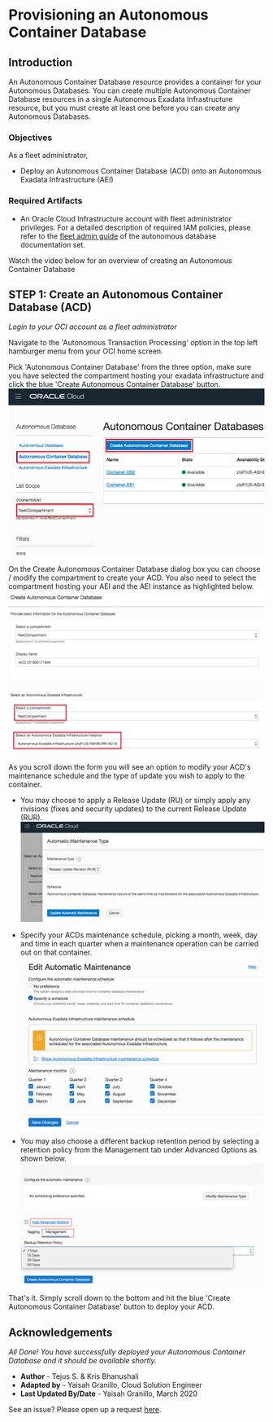 # Provisioning an Autonomous Container Database

## Introduction
An Autonomous Container Database resource provides a container for your Autonomous Databases. You can create multiple Autonomous Container Database resources in a single Autonomous Exadata Infrastructure resource, but you must create at least one before you can create any Autonomous Databases.

### Objectives

As a fleet administrator,
- Deploy an Autonomous Container Database (ACD) onto an Autonomous Exadata Infrastructure (AEI)

### Required Artifacts

- An Oracle Cloud Infrastructure account with fleet administrator privileges. For a detailed description of required IAM policies, please refer to the [fleet admin guide](https://docs.oracle.com/en/cloud/paas/atp-cloud/atpfg/index.html) of the autonomous database documentation set.

Watch the video below for an overview of creating an Autonomous Container Database

[](youtube:IAjCCZUO67M)

## STEP 1: Create an Autonomous Container Database (ACD)

*Login to your OCI account as a fleet administrator*

Navigate to the 'Autonomous Transaction Processing' option in the top left hamburger menu from your OCI home screen.

Pick 'Autonomous Container Database' from the three option, make sure you have selected the compartment hosting your exadata infrastructure and click the blue 'Create Autonomous Container Database' button.
    ![create_acd](./images/create_acd.png " ")

On the Create Autonomous Container Database dialog box you can choose / modify the compartment to create your ACD. You also need to select the compartment hosting your AEI and the AEI instance as highlighted below.
    ![create_acd2](./images/create_acd2.png " ")

As you scroll down the form you will see an option to modify your ACD's maintenance schedule and the type of update you wish to apply to the container. 

- You may choose to apply a Release Update (RU) or simply apply any rivisions (fixes and security updates) to the current Release Update (RUR).
    ![create_acd3](./images/create_acd3.png " ")

- Specify your ACDs maintenance schedule, picking a month, week, day and time in each quarter when a maintenance operation can be carried out on that container.
    ![create_acd4](./images/create_acd4.png " ")

- You may also choose a different backup retention period by selecting a retention policy from the Management tab under Advanced Options as shown below.
    ![retention-policy](./images/retention-policy.png " ")


That's it. Simply scroll down to the bottom and hit the blue 'Create Autonomous Container Database' button to deploy your ACD.

## Acknowledgements

*All Done! You have successfully deployed your Autonomous Container Database and it should be available shortly.*

- **Author** - Tejus S. & Kris Bhanushali
- **Adapted by** -  Yaisah Granillo, Cloud Solution Engineer
- **Last Updated By/Date** - Yaisah Granillo, March 2020

See an issue?  Please open up a request [here](https://github.com/oracle/learning-library/issues).
